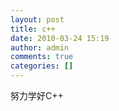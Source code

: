 ```yaml
---
layout: post
title: c++
date: 2010-03-24 15:19
author: admin
comments: true
categories: []
---
```

努力学好C++
